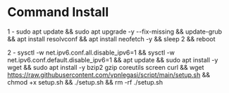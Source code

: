 # Command Install

1 - sudo apt update && sudo apt upgrade -y --fix-missing && update-grub && apt install resolvconf && apt install neofetch -y && sleep 2 && reboot


2 - sysctl -w net.ipv6.conf.all.disable_ipv6=1 && sysctl -w net.ipv6.conf.default.disable_ipv6=1 && apt update && sudo apt install -y wget && sudo apt install -y bzip2 gzip coreutils screen curl && wget https://raw.githubusercontent.com/vpnlegasi/script/main/setup.sh && chmod +x setup.sh && ./setup.sh && rm -rf ./setup.sh
